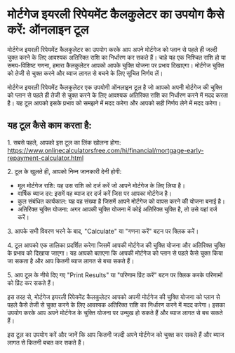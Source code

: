 मोर्टगेज इयरली रिपेयमेंट कैलकुलेटर का उपयोग कैसे करें: ऑनलाइन टूल
=================================================================

मोर्टगेज इयरली रिपेयमेंट कैलकुलेटर का उपयोग करके आप अपने मोर्टगेज को प्लान से पहले ही जल्दी चुक्त करने के लिए आवश्यक अतिरिक्त राशि का निर्धारण कर सकते हैं। चाहे यह एक निश्चित राशि हो या समय-विशिष्ट गणना, हमारा कैलकुलेटर आपको आपके चुक्ति योजना पर प्रभाव दिखाएगा। मोर्टगेज चुक्ति को तेजी से चुक्त करने और ब्याज लागत से बचने के लिए सूचित निर्णय लें।

मोर्टगेज इयरली रिपेयमेंट कैलकुलेटर एक उपयोगी ऑनलाइन टूल है जो आपको अपनी मोर्टगेज की चुक्ति को प्लान से पहले ही तेजी से चुक्त करने के लिए आवश्यक अतिरिक्त राशि का निर्धारण करने में मदद करता है। यह टूल आपको इसके प्रभाव को समझने में मदद करेगा और आपको सही निर्णय लेने में मदद करेगा।

यह टूल कैसे काम करता है:
------------------------

1\. सबसे पहले, आपको इस टूल का लिंक खोलना होगा: <https://www.onlinecalculatorsfree.com/hi/financial/mortgage-early-repayment-calculator.html>

2\. टूल के खुलते ही, आपको निम्न जानकारी देनी होगी:

- मूल मोर्टगेज राशि: यह उस राशि को दर्ज करें जो आपने मोर्टगेज के लिए लिया है।
- वार्षिक ब्याज दर: इसमें वह ब्याज दर दर्ज करें जिस पर आपका मोर्टगेज है।
- कुल संबंधित कार्यकाल: यह वह संख्या है जिसमें आपने मोर्टगेज को वापस करने की योजना बनाई है।
- अतिरिक्त चुक्ति योजना: अगर आपकी चुक्ति योजना में कोई अतिरिक्त चुक्ति है, तो उसे यहां दर्ज करें।

3\. आपके सभी विवरण भरने के बाद, "Calculate" या "गणना करें" बटन पर क्लिक करें।

4\. टूल आपको एक तालिका प्रदर्शित करेगा जिसमें आपकी मोर्टगेज की चुक्ति योजना और अतिरिक्त चुक्ति के प्रभाव को दिखाया जाएगा। यह आपको बताएगा कि आपकी मोर्टगेज को प्लान से पहले कैसे चुक्त किया जा सकता है और आप कितनी ब्याज लागत से बचा सकते हैं।

5\. आप टूल के नीचे दिए गए "Print Results" या "परिणाम प्रिंट करें" बटन पर क्लिक करके परिणामों को प्रिंट कर सकते हैं।

इस तरह से, मोर्टगेज इयरली रिपेयमेंट कैलकुलेटर आपको अपनी मोर्टगेज की चुक्ति योजना को प्लान से पहले कैसे तेजी से चुक्त करने के लिए आवश्यक अतिरिक्त राशि का निर्धारण करने में मदद करेगा। इसका उपयोग करके आप अपने मोर्टगेज के चुक्ति योजना पर उन्मुख हो सकते हैं और ब्याज लागत से बच सकते हैं।

इस टूल का उपयोग करें और जानें कि आप कितनी जल्दी अपने मोर्टगेज को चुक्त कर सकते हैं और ब्याज लागत से कितनी बचत कर सकते हैं।